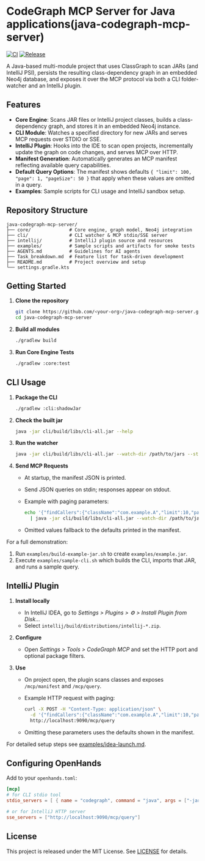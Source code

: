 # CodeGraph MCP Server for Java applications(java-codegraph-mcp-server)

[![CI](https://github.com/Softwareologists/java-codegraph-mcp-server/actions/workflows/pr-tests.yml/badge.svg)](https://github.com/Softwareologists/java-codegraph-mcp-server/actions/workflows/pr-tests.yml)
[![Release](https://github.com/Softwareologists/java-codegraph-mcp-server/actions/workflows/release.yml/badge.svg)](https://github.com/Softwareologists/java-codegraph-mcp-server/actions/workflows/release.yml)

A Java-based multi-module project that uses ClassGraph to scan JARs (and IntelliJ PSI), persists the resulting class-dependency graph in an embedded Neo4j database, and exposes it over the MCP protocol via both a CLI folder-watcher and an IntelliJ plugin.

## Features

* **Core Engine**: Scans JAR files or IntelliJ project classes, builds a class-dependency graph, and stores it in an embedded Neo4j instance.
* **CLI Module**: Watches a specified directory for new JARs and serves MCP requests over STDIO or SSE.
* **IntelliJ Plugin**: Hooks into the IDE to scan open projects, incrementally update the graph on code changes, and serves MCP over HTTP.
* **Manifest Generation**: Automatically generates an MCP manifest reflecting available query capabilities.
* **Default Query Options**: The manifest shows defaults `{ "limit": 100, "page": 1, "pageSize": 50 }` that apply when these values are omitted in a query.
* **Examples**: Sample scripts for CLI usage and IntelliJ sandbox setup.

## Repository Structure

```
java-codegraph-mcp-server/
├── core/              # Core engine, graph model, Neo4j integration
├── cli/               # CLI watcher & MCP stdio/SSE server
├── intellij/          # IntelliJ plugin source and resources
├── examples/          # Sample scripts and artifacts for smoke tests
├── AGENTS.md          # Guidelines for AI agents
├── Task_breakdown.md  # Feature list for task-driven development
├── README.md          # Project overview and setup
└── settings.gradle.kts
```

## Getting Started

1. **Clone the repository**

   ```bash
   git clone https://github.com/<your-org>/java-codegraph-mcp-server.git
   cd java-codegraph-mcp-server
   ```

2. **Build all modules**

   ```bash
   ./gradlew build
   ```

3. **Run Core Engine Tests**

   ```bash
   ./gradlew :core:test
   ```

## CLI Usage

1. **Package the CLI**

   ```bash
   ./gradlew :cli:shadowJar
   ```
2. **Check the built jar**

   ```bash
   java -jar cli/build/libs/cli-all.jar --help
   ```
3. **Run the watcher**

   ```bash
   java -jar cli/build/libs/cli-all.jar --watch-dir /path/to/jars --stdio
   ```
4. **Send MCP Requests**

   * At startup, the manifest JSON is printed.
   * Send JSON queries on stdin; responses appear on stdout.
   * Example with paging parameters:

     ```bash
     echo '{"findCallers":{"className":"com.example.A","limit":10,"page":2,"pageSize":5}}' \
       | java -jar cli/build/libs/cli-all.jar --watch-dir /path/to/jars --stdio
     ```
   * Omitted values fallback to the defaults printed in the manifest.

For a full demonstration:

1. Run `examples/build-example-jar.sh` to create `examples/example.jar`.
2. Execute `examples/sample-cli.sh` which builds the CLI, imports that JAR, and runs a sample query.

## IntelliJ Plugin

1. **Install locally**

   * In IntelliJ IDEA, go to *Settings > Plugins > ⚙️ > Install Plugin from Disk...*
   * Select `intellij/build/distributions/intellij-*.zip`.
2. **Configure**

   * Open *Settings > Tools > CodeGraph MCP* and set the HTTP port and optional package filters.
3. **Use**

   * On project open, the plugin scans classes and exposes `/mcp/manifest` and `/mcp/query`.
   * Example HTTP request with paging:

     ```bash
     curl -X POST -H "Content-Type: application/json" \
       -d '{"findCallers":{"className":"com.example.A","limit":10,"page":2,"pageSize":5}}' \
       http://localhost:9090/mcp/query
     ```
   * Omitting these parameters uses the defaults shown in the manifest.

For detailed setup steps see [examples/idea-launch.md](examples/idea-launch.md).

## Configuring OpenHands

Add to your `openhands.toml`:

```toml
[mcp]
# for CLI stdio tool
stdio_servers = [ { name = "codegraph", command = "java", args = ["-jar","/path/to/cli-all.jar","--stdio"] } ]

# or for IntelliJ HTTP server
sse_servers = ["http://localhost:9090/mcp/query"]
```

## License

This project is released under the MIT License. See [LICENSE](LICENSE) for details.
